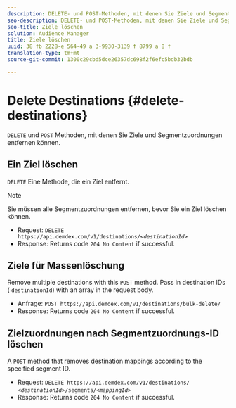 ```yaml
---
description: DELETE- und POST-Methoden, mit denen Sie Ziele und Segmentzuordnungen entfernen können.
seo-description: DELETE- und POST-Methoden, mit denen Sie Ziele und Segmentzuordnungen entfernen können.
seo-title: Ziele löschen
solution: Audience Manager
title: Ziele löschen
uuid: 38 fb 2228-e 564-49 a 3-9930-3139 f 8799 a 8 f
translation-type: tm+mt
source-git-commit: 1300c29cbd5dce26357dc698f2f6efc5bdb32bdb

---
```



# Delete Destinations {#delete-destinations}

`DELETE` und `POST` Methoden, mit denen Sie Ziele und Segmentzuordnungen entfernen können.

<!-- r_delete_destinations_all.xml -->

## Ein Ziel löschen

`DELETE` Eine Methode, die ein Ziel entfernt.

>[!NOTE]
>
>Sie müssen alle Segmentzuordnungen entfernen, bevor Sie ein Ziel löschen können.

* Request: `DELETE https://api.demdex.com/v1/destinations/`*`<destinationId>`*
* Response: Returns code `204 No Content` if successful.

## Ziele für Massenlöschung

Remove multiple destinations with this `POST` method. Pass in destination IDs ( `destinationId`) with an array in the request body.

* Anfrage: `POST https://api.demdex.com/v1/destinations/bulk-delete/`
* Response: Returns code `204 No Content` if successful.

## Zielzuordnungen nach Segmentzuordnungs-ID löschen

A `POST` method that removes destination mappings according to the specified segment ID.

* Request: `DELETE https://api.demdex.com/v1/destinations/` *`<destinationId>`*`/segments/`*`<mappingId>`*
* Response: Returns code `204 No Content` if successful.